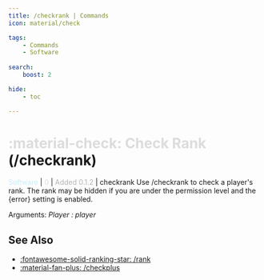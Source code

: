 ```yaml
---
title: /checkrank | Commands
icon: material/check

tags:
    - Commands
    - Software
    
search:
    boost: 2

hide:
    - toc

---
```

# <p style="color: rgb(220,220,220); display: inline;">:material-check: Check Rank</p> (/checkrank)
<div style="display:inline;">
<p style="color: #C6EDFB; display: inline;">Software</p> | <p style="color: rgb(220,220,220); display: inline;">0</p> | <p style="color: rgb(180,180,180); display: inline;"> Added 0.1.2</p> | checkrank
</div>
Use /checkrank to check a player's rank. The rank may be hidden if you are under the permission level and the {error} setting is enabled.

Arguments: _Player : player_

## See Also
* [:fontawesome-solid-ranking-star: /rank](/Commands/specifics/rank/)
* [:material-fan-plus: /checkplus](/Commands/specifics/checkplus/)